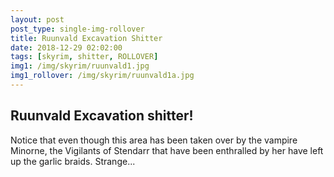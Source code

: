 ```yaml
---
layout: post
post_type: single-img-rollover
title: Ruunvald Excavation Shitter
date: 2018-12-29 02:02:00
tags: [skyrim, shitter, ROLLOVER]
img1: /img/skyrim/ruunvald1.jpg
img1_rollover: /img/skyrim/ruunvald1a.jpg
---
```

## Ruunvald Excavation shitter!

Notice that even though this area has been taken over by the vampire Minorne, the Vigilants of Stendarr that have been enthralled by her have left up the garlic braids. Strange...
